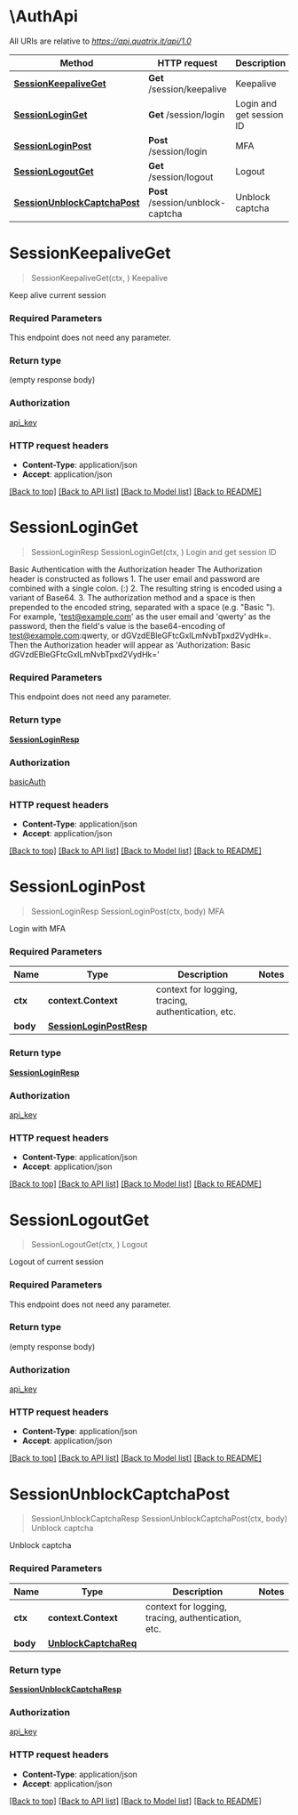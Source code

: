 # \AuthApi

All URIs are relative to *https://api.quatrix.it/api/1.0*

Method | HTTP request | Description
------------- | ------------- | -------------
[**SessionKeepaliveGet**](AuthApi.md#SessionKeepaliveGet) | **Get** /session/keepalive | Keepalive
[**SessionLoginGet**](AuthApi.md#SessionLoginGet) | **Get** /session/login | Login and get session ID
[**SessionLoginPost**](AuthApi.md#SessionLoginPost) | **Post** /session/login | MFA
[**SessionLogoutGet**](AuthApi.md#SessionLogoutGet) | **Get** /session/logout | Logout
[**SessionUnblockCaptchaPost**](AuthApi.md#SessionUnblockCaptchaPost) | **Post** /session/unblock-captcha | Unblock captcha


# **SessionKeepaliveGet**
> SessionKeepaliveGet(ctx, )
Keepalive

Keep alive current session 

### Required Parameters
This endpoint does not need any parameter.

### Return type

 (empty response body)

### Authorization

[api_key](../README.md#api_key)

### HTTP request headers

 - **Content-Type**: application/json
 - **Accept**: application/json

[[Back to top]](#) [[Back to API list]](../README.md#documentation-for-api-endpoints) [[Back to Model list]](../README.md#documentation-for-models) [[Back to README]](../README.md)

# **SessionLoginGet**
> SessionLoginResp SessionLoginGet(ctx, )
Login and get session ID

Basic Authentication with the Authorization header The Authorization header is constructed as follows   1. The user email and password are combined with a single colon. (:)   2. The resulting string is encoded using a variant of Base64.   3. The authorization method and a space is then prepended to the encoded string, separated with a space (e.g. \"Basic \").   For example, 'test@example.com' as the user email and 'qwerty' as the password, then the field's value is the   base64-encoding of test@example.com:qwerty, or dGVzdEBleGFtcGxlLmNvbTpxd2VydHk=.   Then the Authorization header will appear as   'Authorization: Basic dGVzdEBleGFtcGxlLmNvbTpxd2VydHk=' 

### Required Parameters
This endpoint does not need any parameter.

### Return type

[**SessionLoginResp**](SessionLoginResp.md)

### Authorization

[basicAuth](../README.md#basicAuth)

### HTTP request headers

 - **Content-Type**: application/json
 - **Accept**: application/json

[[Back to top]](#) [[Back to API list]](../README.md#documentation-for-api-endpoints) [[Back to Model list]](../README.md#documentation-for-models) [[Back to README]](../README.md)

# **SessionLoginPost**
> SessionLoginResp SessionLoginPost(ctx, body)
MFA

Login with MFA 

### Required Parameters

Name | Type | Description  | Notes
------------- | ------------- | ------------- | -------------
 **ctx** | **context.Context** | context for logging, tracing, authentication, etc.
  **body** | [**SessionLoginPostResp**](SessionLoginPostResp.md)|  | 

### Return type

[**SessionLoginResp**](SessionLoginResp.md)

### Authorization

[api_key](../README.md#api_key)

### HTTP request headers

 - **Content-Type**: application/json
 - **Accept**: application/json

[[Back to top]](#) [[Back to API list]](../README.md#documentation-for-api-endpoints) [[Back to Model list]](../README.md#documentation-for-models) [[Back to README]](../README.md)

# **SessionLogoutGet**
> SessionLogoutGet(ctx, )
Logout

Logout of current session 

### Required Parameters
This endpoint does not need any parameter.

### Return type

 (empty response body)

### Authorization

[api_key](../README.md#api_key)

### HTTP request headers

 - **Content-Type**: application/json
 - **Accept**: application/json

[[Back to top]](#) [[Back to API list]](../README.md#documentation-for-api-endpoints) [[Back to Model list]](../README.md#documentation-for-models) [[Back to README]](../README.md)

# **SessionUnblockCaptchaPost**
> SessionUnblockCaptchaResp SessionUnblockCaptchaPost(ctx, body)
Unblock captcha

Unblock captcha 

### Required Parameters

Name | Type | Description  | Notes
------------- | ------------- | ------------- | -------------
 **ctx** | **context.Context** | context for logging, tracing, authentication, etc.
  **body** | [**UnblockCaptchaReq**](UnblockCaptchaReq.md)|  | 

### Return type

[**SessionUnblockCaptchaResp**](SessionUnblockCaptchaResp.md)

### Authorization

[api_key](../README.md#api_key)

### HTTP request headers

 - **Content-Type**: application/json
 - **Accept**: application/json

[[Back to top]](#) [[Back to API list]](../README.md#documentation-for-api-endpoints) [[Back to Model list]](../README.md#documentation-for-models) [[Back to README]](../README.md)

